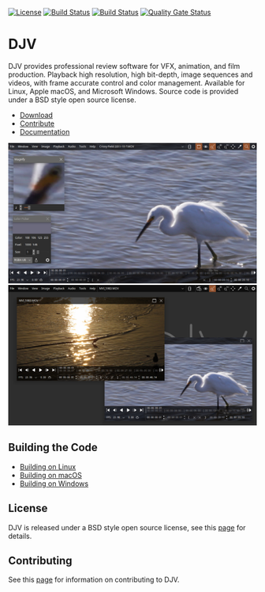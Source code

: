 [![License](https://img.shields.io/badge/License-BSD%203--Clause-blue.svg)](https://opensource.org/licenses/BSD-3-Clause)
[![Build Status](https://dev.azure.com/darbyjohnston/DJV/_apis/build/status/darbyjohnston.DJV?branchName=master)](https://dev.azure.com/darbyjohnston/DJV/_build/latest?definitionId=1&branchName=master)
[![Build Status](https://travis-ci.org/darbyjohnston/DJV.svg?branch=master)](https://travis-ci.org/darbyjohnston/DJV)
[![Quality Gate Status](https://sonarcloud.io/api/project_badges/measure?project=darbyjohnston_DJV&metric=alert_status)](https://sonarcloud.io/dashboard?id=darbyjohnston_DJV)

DJV
===
DJV provides professional review software for VFX, animation, and film production.
Playback high resolution, high bit-depth, image sequences and videos, with frame
accurate control and color management. Available for Linux, Apple macOS, and
Microsoft Windows. Source code is provided under a BSD style open source license.

* [Download](https://darbyjohnston.github.io/DJV/download.html)
* [Contribute](https://darbyjohnston.github.io/DJV/contributing.html)
* [Documentation](https://darbyjohnston.github.io/DJV/documentation.html)

![Screenshot](docs/assets/djv_screenshot1.png)
![Screenshot](docs/assets/djv_screenshot2.png)

Building the Code
-----------------

* [Building on Linux](https://darbyjohnston.github.io/DJV/build_linux.html)
* [Building on macOS](https://darbyjohnston.github.io/DJV/build_macos.html)
* [Building on Windows](https://darbyjohnston.github.io/DJV/build_windows.html)


License
-------

DJV is released under a BSD style open source license, see this
[page](https://darbyjohnston.github.io/DJV/legal.html) for details.


Contributing
------------

See this [page](https://darbyjohnston.github.io/DJV/contributing.html) for information on contributing to DJV.
